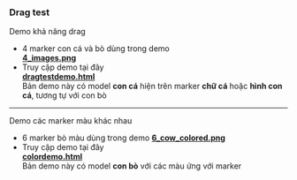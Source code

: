 ### Drag test

Demo khả năng drag

- 4 marker con cá và bò dùng trong demo  
[**4_images.png**](https://taigama.github.io/NKZoo/assets/markers/4_images.png)
- Truy cập demo tại đây  
[**dragtestdemo.html**](https://taigama.github.io/NKZoo/dragardemo.html)  
Bản demo này có model **con cá** hiện trên marker **chữ cá** hoặc **hình con cá**, tương tự với con bò

---

Demo các marker màu khác nhau

- 6 marker bò màu dùng trong demo
[**6_cow_colored.png**](https://taigama.github.io/NKZoo/assets/markers/colored/6_cow_colored.png)
- Truy cập demo tại đây  
[**colordemo.html**](https://taigama.github.io/NKZoo/colordemo.html)  
Bản demo này có model **con bò** với các màu ứng với marker
